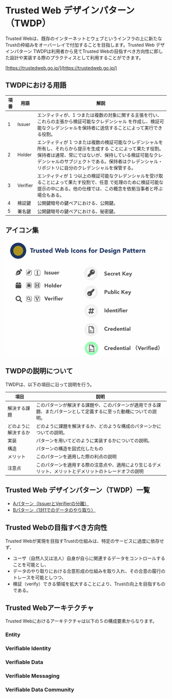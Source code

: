 # Trusted Web デザインパターン（TWDP）

Trusted Webは、既存のインターネットとウェブというインフラの上に新たなTrustの枠組みをオーバーレイで付加することを目指します。Trusted Web デザインパターン TWDPは利用者から見てTrusted Webの目指すべき方向性に即した設計や実装する際のプラクティスとして利用することができます。

[https://trustedweb.go.jp/](https://trustedweb.go.jp/)

## TWDPにおける用語

| 項番 | 用語     | 解説 |
| ---- | -------- | ---- |
| 1    | Issuer   |  エンティティが、1 つまたは複数の対象に関する主張を行い、これらの主張から検証可能なクレデンシャル を作成し、検証可能なクレデンシャルを保持者に送信することによって実行できる役割。 |
| 2    | Holder   |  エンティティが 1 つまたは複数の検証可能なクレデンシャルを所有し、それらから提示を生成する ことによって果たす役割。保持者は通常、常にではないが、保持している検証可能なクレデンシャルのサブジェクトである。保持者はクレデンシャル・リポジトリに自分のクレデンシャルを保管する。  |
| 3    | Verifier |  エンティティが 1 つ以上の検証可能なクレデンシャルを受け取ることによって果たす役割で、任意 で処理のために検証可能な提示の中にある。他の仕様では、この概念を依拠当事者と呼ぶ場合もある。  |
| 4    | 検証鍵   |  公開鍵暗号の鍵ペアにおける、公開鍵。 |
| 5    | 署名鍵 |  公開鍵暗号の鍵ペアにおける、秘密鍵。 |


## アイコン集
![icon集](media/icons.png)

## TWDPの説明について

TWDPは、以下の項目に沿って説明を行う。

| 項目 | 説明 | 
| ------ | ------ |
| 解決する課題 | このパターンが解決する課題や、このパターンが適用できる課題、またパターンとして定義するに至った動機についての説明。|
| どのように解決するか | どのように課題を解決するか、どのような構成のパターンかについての説明。|
| 実装	| パターンを用いてどのように実装するかについての説明。 |
| 構造	| パターンの構造を図式化したもの |
| メリット	| このパターンを適用した際の利点の説明 |
| 注意点	| このパターンを適用する際の注意点や、適用により生じるデメリット、メリットとデメリットのトレードオフの説明 |

## Trusted Web デザインパターン（TWDP）一覧

* [Aパターン（IssuerとVerifierの分離）](./A_パターン/README.md)
* [Bパターン（1対1でのデータのやり取り）](./B_パターン/README.md)


## Trusted Webの目指すべき方向性

Trusted Webが実現を目指すTrustの仕組みは、特定のサービスに過度に依存せず、

* ユーザ（自然人又は法人）自身が自らに関連するデータをコントロールすることを可能とし、
* データのやり取りにおける合意形成の仕組みを取り入れ、その合意の履行のトレースを可能としつつ、
* 検証（verify）できる領域を拡大することにより、Trustの向上を目指すものである。


## Trusted Webアーキテクチャ

Trusted Webにおけるアーキテクチャは以下の５の構成要素からなります。

### Entity

### Verifiable Identity

### Verifiable Data

### Verifiable Messaging

### Verifiable Data Community
